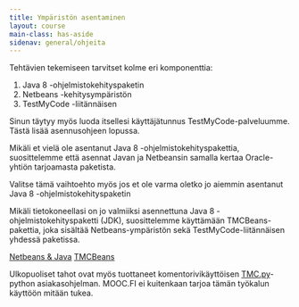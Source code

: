 ```yaml
---
title: Ympäristön asentaminen
layout: course
main-class: has-aside
sidenav: general/ohjeita
---
```


Tehtävien tekemiseen tarvitset kolme eri komponenttia:

1. Java 8 -ohjelmistokehityspaketin
2. Netbeans -kehitysympäristön
3. TestMyCode -liitännäisen

Sinun täytyy myös luoda itsellesi käyttäjätunnus TestMyCode-palveluumme. Tästä lisää asennusohjeen lopussa.

Mikäli et vielä ole asentanut Java 8 -ohjelmistokehityspakettia, suosittelemme että asennat Javan ja Netbeansin samalla kertaa Oracle-yhtiön tarjoamasta paketista.

Valitse tämä vaihtoehto myös jos et ole varma oletko jo aiemmin asentanut Java 8 -ohjelmistokehityspaketin

Mikäli tietokoneellasi on jo valmiiksi asennettuna Java 8 -ohjelmistokehityspaketti (JDK), suosittelemme käyttämään TMCBeans-pakettia, joka sisältää Netbeans-ympäristön sekä TestMyCode-liitännäisen yhdessä paketissa.

<div class="actions">
	<a class="action primary" href="/courses/general/ohjelmointi/asentaminen/netbeans/">Netbeans &amp; Java</a>
	<a class="action" href="/courses/general/ohjelmointi/asentaminen/tmcbeans/">TMCBeans</a>
</div>

Ulkopuoliset tahot ovat myös tuottaneet komentorivikäyttöisen [TMC.py](https://github.com/JuhaniImberg/tmc.py)-python asiakasohjelman. MOOC.FI ei kuitenkaan tarjoa tämän työkalun käyttöön mitään tukea.
